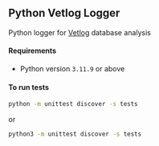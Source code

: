 Python Vetlog Logger
----------------------------

Python logger for [Vetlog](https://vetlog.org/) database analysis

#### Requirements

- Python version `3.11.9` or above

#### To run tests

```bash
python -m unittest discover -s tests
```

or

```bash
python3 -m unittest discover -s tests
```